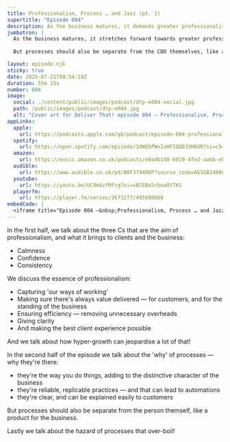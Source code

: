 ```yaml
---
title: Professionalism, Process … and Jazz (pt. 1)
supertitle: "Episode 004"
description: As the business matures, it demands greater professionalism. But processes should be separate from the CDO themselves, like a product for the business.
jumbotron: |
  As the business matures, it stretches forward towards greater professionalism. Professionalism demands that project delivery processes are comprehensive and robust.
  
  But processes should also be separate from the CDO themselves, like a product for the business.

layout: episode.njk
sticky: true
date: 2025-07-21T08:54:19Z
duration: 55m 15s
number: 004
image:
  social: ./content/public/images/podcast/dtp-e004-social.jpg
  path: /public/images/podcast/dtp-e004.jpg
  alt: "Cover art for Deliver That! episode 004 — Professionalism, Process … and Jazz (pt. 1)"
appLinks:
  apple:
    url: https://podcasts.apple.com/gb/podcast/episode-004-professionalism-process-and-jazz-pt-1/id1822252579?i=1000718247222
  spotify:
    url: https://open.spotify.com/episode/1dWQ5PWxIoHFIQQ833H6UR?si=c5476236620940cc
  amazon:
    url: https://music.amazon.co.uk/podcasts/e0a4b1d8-6019-4fe2-aabb-eb3c2635c21c/episodes/829fdcd8-7e3a-40da-a163-185657e517f0/deliver-that-episode-004-%E2%80%94-professionalism-process-%E2%80%A6-and-jazz-pt-1
  audible:
    url: https://www.audible.co.uk/pd/B0FJ74XR6P?source_code=ASSGB149080119000H&share_location=pdp
  youtube:
    url: https://youtu.be/UC9m4zfMfrg?si=vBlEBxSrbnaOtTKS
  playerfm:
    url: https://player.fm/series/3673277/495690688
embedCode: |
  <iframe title="Episode 004 —&nbsp;Professionalism, Process … and Jazz (pt. 1)" allowtransparency="true" height="150" width="100%" style="border: none; min-width: min(100%, 430px);height:150px;" scrolling="no" data-name="pb-iframe-player" src="https://www.podbean.com/player-v2/?i=9bvqj-18ff6ad-pb&from=pb6admin&share=1&download=1&rtl=0&fonts=Arial&skin=1&font-color=auto&logo_link=episode_page&btn-skin=654771" loading="lazy"></iframe>
---
```


In the first half, we talk about the three Cs that are the aim of professionalism, and what it brings to clients and the business:

- Calmness
- Confidence
- Consistency

We discuss the essence of professionalism:

- Capturing 'our ways of working'
- Making sure there's always value delivered — for customers, and for the standing of the business
- Ensuring efficiency — removing unnecessary overheads
- Giving clarity
- And making the best client experience possible

And we talk about how hyper-growth can jeopardise a lot of that!

In the second half of the episode we talk about the 'why' of processes — why they're there:

- they're the way you do things, adding to the distinctive character of the business
- they're reliable, replicable practices — and that can lead to automations
- they're clear, and can be explained easily to customers

But processes should also be separate from the person themself, like a product for the business.

Lastly we talk about the hazard of processes that over-boil!
